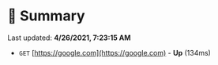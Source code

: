 # 📖 Summary
Last updated: **4/26/2021, 7:23:15 AM**

- `GET` [https://google.com](https://google.com) - **Up** (134ms)
